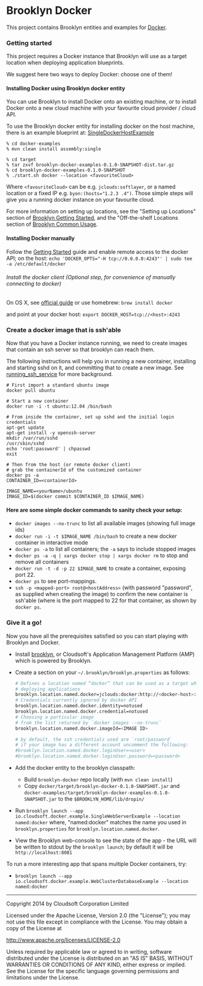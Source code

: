 Brooklyn Docker
===============

This project contains Brooklyn entities and examples for [Docker](http://www.docker.io).

### Getting started
This project requires a Docker instance that Brooklyn will use as a target location when deploying application blueprints. 

We suggest here two ways to deploy Docker: choose one of them!

#### Installing Docker using Brooklyn docker entity
You can use Brooklyn to install Docker onto an existing machine, or to install Docker onto a new cloud machine with your favourite cloud provider / cloud API.

To use the Brooklyn docker entity for installing docker on the host machine, there is an example blueprint at: [SingleDockerHostExample](https://github.com/cloudsoft/brooklyn-docker/blob/master/docker-examples/src/main/java/io/cloudsoft/docker/example/SingleDockerHostExample.java)

    % cd docker-examples
    % mvn clean install assembly:single

    % cd target
    % tar zxvf brooklyn-docker-examples-0.1.0-SNAPSHOT-dist.tar.gz
    % cd brooklyn-docker-examples-0.1.0-SNAPSHOT
    % ./start.sh docker --location <favouriteCloud>

Where `<favouriteCloud>` can be e.g. `jclouds:softlayer`, or a named location or a fixed IP e.g. `byon:(hosts="1.2.3
.4")`.
Those simple steps will give you a running docker instance on your favourite cloud.

For more information on setting up locations, see the "Setting up Locations" section of [Brooklyn Getting Started](http://brooklyncentral.github.io/use/guide/quickstart/index.html), 
and the "Off-the-shelf Locations section of [Brooklyn Common Usage](http://brooklyncentral.github.io/use/guide/defining-applications/common-usage.html).

#### Installing Docker manually

Follow the [Getting Started](http://docs.docker.io/en/latest/installation/) guide and enable remote access to the docker API; on the host:
   `echo 'DOCKER_OPTS="-H tcp://0.0.0.0:4243"' | sudo tee -a /etc/default/docker`

###### Install the docker client (Optional step, for convenience of manually connecting to docker)
On OS X, see [official guide](http://docs.docker.io/en/latest/installation/mac/) or use homebrew:
    `brew install docker`
       
and point at your docker host:
    `export DOCKER_HOST=tcp://<host>:4243`

### Create a docker image that is ssh'able
Now that you have a Docker instance running, we need to create images that contain an ssh server so that brooklyn can reach them.

The following instructions will help you in running a new container, installing and starting sshd on it, and committing that to create a new image. See [running_ssh_service](http://docs.docker.io/en/latest/examples/running_ssh_service/) for more background.

    
	# First import a standard ubuntu image
	docker pull ubuntu

	# Start a new container
	docker run -i -t ubuntu:12.04 /bin/bash

	# From inside the container, set up sshd and the initial login credentials
	apt-get update
	apt-get install -y openssh-server
	mkdir /var/run/sshd
	/usr/sbin/sshd
	echo 'root:password' | chpasswd
	exit

	# Then from the host (or remote docker client)
	# grab the containerId of the customized container
	docker ps -a
	CONTAINER_ID=<containerId>

	IMAGE_NAME=<yourName>/ubuntu
	IMAGE_ID=$(docker commit $CONTAINER_ID $IMAGE_NAME)

#### Here are some simple docker commands to sanity check your setup:
- `docker images --no-trunc` to list all available images (showing full image ids)
- `docker run -i -t $IMAGE_NAME /bin/bash` to create a new docker container in interactive mode
- `docker ps -a` to list all containers; the `-a` says to include stopped images
- `docker ps -a -q | xargs docker stop | xargs docker rm` to stop and remove all containers
- `docker run -t -d -p 22 $IMAGE_NAME` to create a container, exposing port 22.
- `docker ps` to see port-mappings.
- `ssh -p <mapped-port> root@<hostAddress>` (with password "password", as supplied when creating the image) to confirm
  the new container is ssh'able (where <mapped-port> is the port mapped to 22 for that container, as shown by `docker ps`.

### Give it a go!

Now you have all the prerequisites satisfied so you can start playing with Brooklyn and Docker.

* Install [brooklyn](http://brooklyncentral.github.io/use/guide/quickstart/index.html), or Cloudsoft's Application Management Platform (AMP) which is powered by Brooklyn.
* Create a section on your `~/.brooklyn/brooklyn.properties` as follows:

    ```bash
    # Defines a location named “docker” that can be used as a target when
    # deploying applications
    brooklyn.location.named.docker=jclouds:docker:http://<docker-host>:4243
    # Credentials currently ignored by docker API
    brooklyn.location.named.docker.identity=notused
    brooklyn.location.named.docker.credential=notused
    # Choosing a particular image
    # from the list returned by `docker images --no-trunc`
    brooklyn.location.named.docker.imageId=<IMAGE ID>
    
    # by default, the ssh credentials used are `root/password`
    # if your image has a different account uncomment the following:
    #brooklyn.location.named.docker.loginUser=<user>
    #brooklyn.location.named.docker.loginUser.password=<password>
    
* Add the docker entity to the brooklyn classpath:
  * Build `brooklyn-docker` repo locally (with `mvn clean install`)
  * Copy `docker/target/brooklyn-docker-0.1.0-SNAPSHOT.jar` and `docker-examples/target/brooklyn-docker-examples-0.1.0-SNAPSHOT.jar` to the `$BROOKLYN_HOME/lib/dropin/`
* Run `brooklyn launch --app io.cloudsoft.docker.example.SingleWebServerExample --location named:docker`
  where, "named:docker" matches the name you used in `brooklyn.properties` for `brooklyn.location.named.docker`.
* View the Brooklyn web-console to see the state of the app - the URL will be written to stdout by the `brooklyn launch`; by default it will be `http://localhost:8081`

To run a more interesting app that spans multiple Docker containers, try:
* `brooklyn launch --app io.cloudsoft.docker.example.WebClusterDatabaseExample --location named:docker`


----
Copyright 2014 by Cloudsoft Corporation Limited

Licensed under the Apache License, Version 2.0 (the "License");
you may not use this file except in compliance with the License.
You may obtain a copy of the License at

http://www.apache.org/licenses/LICENSE-2.0

Unless required by applicable law or agreed to in writing, software
distributed under the License is distributed on an "AS IS" BASIS,
WITHOUT WARRANTIES OR CONDITIONS OF ANY KIND, either express or implied.
See the License for the specific language governing permissions and
limitations under the License.
